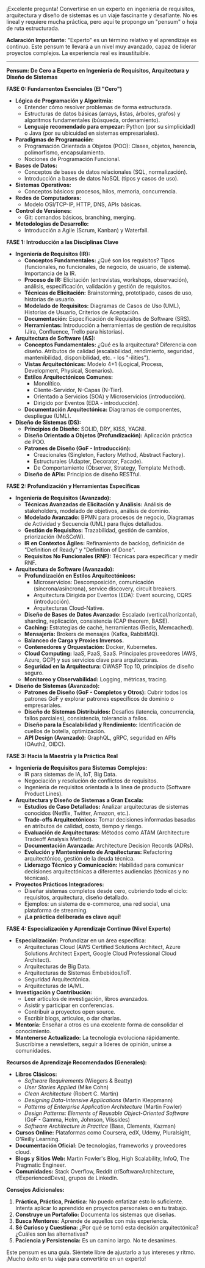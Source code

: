 ¡Excelente pregunta! Convertirse en un experto en ingeniería de requisitos, arquitectura y diseño de sistemas es un viaje fascinante y desafiante. No es lineal y requiere mucha práctica, pero aquí te propongo un "pensum" o hoja de ruta estructurada.

**Aclaración Importante:** "Experto" es un término relativo y el aprendizaje es continuo. Este pensum te llevará a un nivel muy avanzado, capaz de liderar proyectos complejos. La experiencia real es insustituible.

---

**Pensum: De Cero a Experto en Ingeniería de Requisitos, Arquitectura y Diseño de Sistemas**

**FASE 0: Fundamentos Esenciales (El "Cero")**

- **Lógica de Programación y Algoritmia:**
  - Entender cómo resolver problemas de forma estructurada.
  - Estructuras de datos básicas (arrays, listas, árboles, grafos) y algoritmos fundamentales (búsqueda, ordenamiento).
  - **Lenguaje recomendado para empezar:** Python (por su simplicidad) o Java (por su ubicuidad en sistemas empresariales).
- **Paradigmas de Programación:**
  - Programación Orientada a Objetos (POO): Clases, objetos, herencia, polimorfismo, encapsulamiento.
  - Nociones de Programación Funcional.
- **Bases de Datos:**
  - Conceptos de bases de datos relacionales (SQL, normalización).
  - Introducción a bases de datos NoSQL (tipos y casos de uso).
- **Sistemas Operativos:**
  - Conceptos básicos: procesos, hilos, memoria, concurrencia.
- **Redes de Computadoras:**
  - Modelo OSI/TCP-IP, HTTP, DNS, APIs básicas.
- **Control de Versiones:**
  - Git: comandos básicos, branching, merging.
- **Metodologías de Desarrollo:**
  - Introducción a Agile (Scrum, Kanban) y Waterfall.

**FASE 1: Introducción a las Disciplinas Clave**

- **Ingeniería de Requisitos (IR):**
  - **Conceptos Fundamentales:** ¿Qué son los requisitos? Tipos (funcionales, no funcionales, de negocio, de usuario, de sistema). Importancia de la IR.
  - **Proceso de IR:** Elicitación (entrevistas, workshops, observación), análisis, especificación, validación y gestión de requisitos.
  - **Técnicas de Elicitación:** Brainstorming, prototipado, casos de uso, historias de usuario.
  - **Modelado de Requisitos:** Diagramas de Casos de Uso (UML), Historias de Usuario, Criterios de Aceptación.
  - **Documentación:** Especificación de Requisitos de Software (SRS).
  - **Herramientas:** Introducción a herramientas de gestión de requisitos (Jira, Confluence, Trello para historias).
- **Arquitectura de Software (AS):**
  - **Conceptos Fundamentales:** ¿Qué es la arquitectura? Diferencia con diseño. Atributos de calidad (escalabilidad, rendimiento, seguridad, mantenibilidad, disponibilidad, etc. - los "-ilities").
  - **Vistas Arquitectónicas:** Modelo 4+1 (Logical, Process, Development, Physical, Scenarios).
  - **Estilos Arquitectónicos Comunes:**
    - Monolítico.
    - Cliente-Servidor, N-Capas (N-Tier).
    - Orientado a Servicios (SOA) y Microservicios (introducción).
    - Dirigido por Eventos (EDA - introducción).
  - **Documentación Arquitectónica:** Diagramas de componentes, despliegue (UML).
- **Diseño de Sistemas (DS):**
  - **Principios de Diseño:** SOLID, DRY, KISS, YAGNI.
  - **Diseño Orientado a Objetos (Profundización):** Aplicación práctica de POO.
  - **Patrones de Diseño (GoF - Introducción):**
    - Creacionales (Singleton, Factory Method, Abstract Factory).
    - Estructurales (Adapter, Decorator, Facade).
    - De Comportamiento (Observer, Strategy, Template Method).
  - **Diseño de APIs:** Principios de diseño RESTful.

**FASE 2: Profundización y Herramientas Específicas**

- **Ingeniería de Requisitos (Avanzado):**
  - **Técnicas Avanzadas de Elicitación y Análisis:** Análisis de stakeholders, modelado de objetivos, análisis de dominio.
  - **Modelado Avanzado:** BPMN para procesos de negocio, Diagramas de Actividad y Secuencia (UML) para flujos detallados.
  - **Gestión de Requisitos:** Trazabilidad, gestión de cambios, priorización (MoSCoW).
  - **IR en Contextos Ágiles:** Refinamiento de backlog, definición de "Definition of Ready" y "Definition of Done".
  - **Requisitos No Funcionales (RNF):** Técnicas para especificar y medir RNF.
- **Arquitectura de Software (Avanzado):**
  - **Profundización en Estilos Arquitectónicos:**
    - Microservicios: Descomposición, comunicación (síncrona/asíncrona), service discovery, circuit breakers.
    - Arquitectura Dirigida por Eventos (EDA): Event sourcing, CQRS (introducción).
    - Arquitecturas Cloud-Native.
  - **Diseño de Bases de Datos Avanzado:** Escalado (vertical/horizontal), sharding, replicación, consistencia (CAP theorem, BASE).
  - **Caching:** Estrategias de caché, herramientas (Redis, Memcached).
  - **Mensajería:** Brokers de mensajes (Kafka, RabbitMQ).
  - **Balanceo de Carga y Proxies Inversos.**
  - **Contenedores y Orquestación:** Docker, Kubernetes.
  - **Cloud Computing:** IaaS, PaaS, SaaS. Principales proveedores (AWS, Azure, GCP) y sus servicios clave para arquitecturas.
  - **Seguridad en la Arquitectura:** OWASP Top 10, principios de diseño seguro.
  - **Monitoreo y Observabilidad:** Logging, métricas, tracing.
- **Diseño de Sistemas (Avanzado):**
  - **Patrones de Diseño (GoF - Completos y Otros):** Cubrir todos los patrones GoF y explorar patrones específicos de dominio o empresariales.
  - **Diseño de Sistemas Distribuidos:** Desafíos (latencia, concurrencia, fallos parciales), consistencia, tolerancia a fallos.
  - **Diseño para la Escalabilidad y Rendimiento:** Identificación de cuellos de botella, optimización.
  - **API Design (Avanzado):** GraphQL, gRPC, seguridad en APIs (OAuth2, OIDC).

**FASE 3: Hacia la Maestría y la Práctica Real**

- **Ingeniería de Requisitos para Sistemas Complejos:**
  - IR para sistemas de IA, IoT, Big Data.
  - Negociación y resolución de conflictos de requisitos.
  - Ingeniería de requisitos orientada a la línea de producto (Software Product Lines).
- **Arquitectura y Diseño de Sistemas a Gran Escala:**
  - **Estudios de Caso Detallados:** Analizar arquitecturas de sistemas conocidos (Netflix, Twitter, Amazon, etc.).
  - **Trade-offs Arquitectónicos:** Tomar decisiones informadas basadas en atributos de calidad, costo, tiempo y riesgo.
  - **Evaluación de Arquitecturas:** Métodos como ATAM (Architecture Tradeoff Analysis Method).
  - **Documentación Avanzada:** Architecture Decision Records (ADRs).
  - **Evolución y Mantenimiento de Arquitecturas:** Refactoring arquitectónico, gestión de la deuda técnica.
  - **Liderazgo Técnico y Comunicación:** Habilidad para comunicar decisiones arquitectónicas a diferentes audiencias (técnicas y no técnicas).
- **Proyectos Prácticos Integradores:**
  - Diseñar sistemas completos desde cero, cubriendo todo el ciclo: requisitos, arquitectura, diseño detallado.
  - Ejemplos: un sistema de e-commerce, una red social, una plataforma de streaming.
  - **¡La práctica deliberada es clave aquí!**

**FASE 4: Especialización y Aprendizaje Continuo (Nivel Experto)**

- **Especialización:** Profundizar en un área específica:
  - Arquitecturas Cloud (AWS Certified Solutions Architect, Azure Solutions Architect Expert, Google Cloud Professional Cloud Architect).
  - Arquitecturas de Big Data.
  - Arquitecturas de Sistemas Embebidos/IoT.
  - Seguridad Arquitectónica.
  - Arquitecturas de IA/ML.
- **Investigación y Contribución:**
  - Leer artículos de investigación, libros avanzados.
  - Asistir y participar en conferencias.
  - Contribuir a proyectos open source.
  - Escribir blogs, artículos, o dar charlas.
- **Mentoría:** Enseñar a otros es una excelente forma de consolidar el conocimiento.
- **Mantenerse Actualizado:** La tecnología evoluciona rápidamente. Suscribirse a newsletters, seguir a líderes de opinión, unirse a comunidades.

**Recursos de Aprendizaje Recomendados (Generales):**

- **Libros Clásicos:**
  - _Software Requirements_ (Wiegers & Beatty)
  - _User Stories Applied_ (Mike Cohn)
  - _Clean Architecture_ (Robert C. Martin)
  - _Designing Data-Intensive Applications_ (Martin Kleppmann)
  - _Patterns of Enterprise Application Architecture_ (Martin Fowler)
  - _Design Patterns: Elements of Reusable Object-Oriented Software_ (GoF - Gamma, Helm, Johnson, Vlissides)
  - _Software Architecture in Practice_ (Bass, Clements, Kazman)
- **Cursos Online:** Plataformas como Coursera, edX, Udemy, Pluralsight, O'Reilly Learning.
- **Documentación Oficial:** De tecnologías, frameworks y proveedores cloud.
- **Blogs y Sitios Web:** Martin Fowler's Blog, High Scalability, InfoQ, The Pragmatic Engineer.
- **Comunidades:** Stack Overflow, Reddit (r/SoftwareArchitecture, r/ExperiencedDevs), grupos de LinkedIn.

**Consejos Adicionales:**

1.  **Práctica, Práctica, Práctica:** No puedo enfatizar esto lo suficiente. Intenta aplicar lo aprendido en proyectos personales o en tu trabajo.
2.  **Construye un Portafolio:** Documenta los sistemas que diseñas.
3.  **Busca Mentores:** Aprende de aquellos con más experiencia.
4.  **Sé Curioso y Cuestiona:** ¿Por qué se tomó esta decisión arquitectónica? ¿Cuáles son las alternativas?
5.  **Paciencia y Persistencia:** Es un camino largo. No te desanimes.

Este pensum es una guía. Siéntete libre de ajustarlo a tus intereses y ritmo. ¡Mucho éxito en tu viaje para convertirte en un experto!
